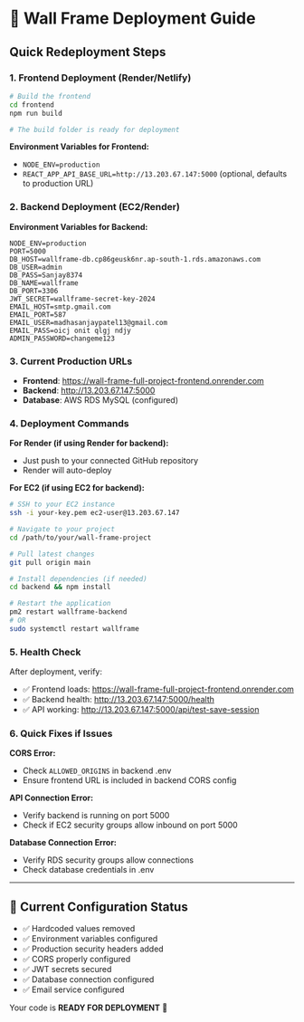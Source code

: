 # 🚀 Wall Frame Deployment Guide

## Quick Redeployment Steps

### 1. Frontend Deployment (Render/Netlify)

```bash
# Build the frontend
cd frontend
npm run build

# The build folder is ready for deployment
```

**Environment Variables for Frontend:**
- `NODE_ENV=production`
- `REACT_APP_API_BASE_URL=http://13.203.67.147:5000` (optional, defaults to production URL)

### 2. Backend Deployment (EC2/Render)

**Environment Variables for Backend:**
```
NODE_ENV=production
PORT=5000
DB_HOST=wallframe-db.cp86geusk6nr.ap-south-1.rds.amazonaws.com
DB_USER=admin
DB_PASS=Sanjay8374
DB_NAME=wallframe
DB_PORT=3306
JWT_SECRET=wallframe-secret-key-2024
EMAIL_HOST=smtp.gmail.com
EMAIL_PORT=587
EMAIL_USER=madhasanjaypatel13@gmail.com
EMAIL_PASS=oicj onit qlgj ndjy
ADMIN_PASSWORD=changeme123
```

### 3. Current Production URLs
- **Frontend**: https://wall-frame-full-project-frontend.onrender.com
- **Backend**: http://13.203.67.147:5000
- **Database**: AWS RDS MySQL (configured)

### 4. Deployment Commands

**For Render (if using Render for backend):**
- Just push to your connected GitHub repository
- Render will auto-deploy

**For EC2 (if using EC2 for backend):**
```bash
# SSH to your EC2 instance
ssh -i your-key.pem ec2-user@13.203.67.147

# Navigate to your project
cd /path/to/your/wall-frame-project

# Pull latest changes
git pull origin main

# Install dependencies (if needed)
cd backend && npm install

# Restart the application
pm2 restart wallframe-backend
# OR
sudo systemctl restart wallframe
```

### 5. Health Check
After deployment, verify:
- ✅ Frontend loads: https://wall-frame-full-project-frontend.onrender.com
- ✅ Backend health: http://13.203.67.147:5000/health
- ✅ API working: http://13.203.67.147:5000/api/test-save-session

### 6. Quick Fixes if Issues

**CORS Error:**
- Check `ALLOWED_ORIGINS` in backend .env
- Ensure frontend URL is included in backend CORS config

**API Connection Error:**
- Verify backend is running on port 5000
- Check if EC2 security groups allow inbound on port 5000

**Database Connection Error:**
- Verify RDS security groups allow connections
- Check database credentials in .env

---

## 🔧 Current Configuration Status
- ✅ Hardcoded values removed
- ✅ Environment variables configured
- ✅ Production security headers added
- ✅ CORS properly configured
- ✅ JWT secrets secured
- ✅ Database connection configured
- ✅ Email service configured

Your code is **READY FOR DEPLOYMENT** 🚀
